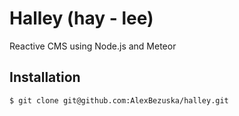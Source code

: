 
# Halley (hay - lee)

  Reactive CMS using Node.js and Meteor

## Installation

    $ git clone git@github.com:AlexBezuska/halley.git


